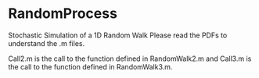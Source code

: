 # RandomProcess
Stochastic Simulation of a 1D Random Walk
Please read the PDFs to understand the .m files.

Call2.m is the call to the function defined in RandomWalk2.m and Call3.m is the call to the function defined in RandomWalk3.m.
